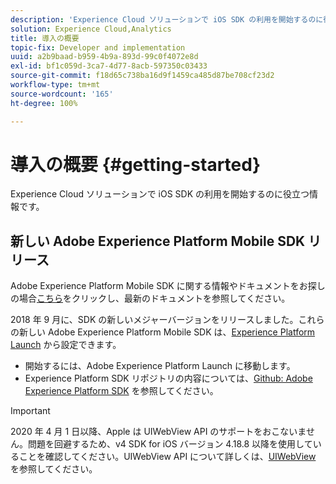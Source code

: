 ```yaml
---
description: 'Experience Cloud ソリューションで iOS SDK の利用を開始するのに役立つ情報です。 '
solution: Experience Cloud,Analytics
title: 導入の概要
topic-fix: Developer and implementation
uuid: a2b9baad-b959-4b9a-893d-99c0f4072e8d
exl-id: bf1c059d-3ca7-4d77-8acb-597350c03433
source-git-commit: f18d65c738ba16d9f1459ca485d87be708cf23d2
workflow-type: tm+mt
source-wordcount: '165'
ht-degree: 100%

---
```


# 導入の概要 {#getting-started}

Experience Cloud ソリューションで iOS SDK の利用を開始するのに役立つ情報です。

## 新しい Adobe Experience Platform Mobile SDK リリース

Adobe Experience Platform Mobile SDK に関する情報やドキュメントをお探しの場合[こちら](https://aep-sdks.gitbook.io/docs/)をクリックし、最新のドキュメントを参照してください。

2018 年 9 月に、SDK の新しいメジャーバージョンをリリースしました。これらの新しい Adobe Experience Platform Mobile SDK は、[Experience Platform Launch](https://www.adobe.com/jp/experience-platform/launch.html) から設定できます。

* 開始するには、Adobe Experience Platform Launch に移動します。
* Experience Platform SDK リポジトリの内容については、[Github: Adobe Experience Platform SDK](https://github.com/Adobe-Marketing-Cloud/acp-sdks) を参照してください。

>[!IMPORTANT]
>
>2020 年 4 月 1 日以降、Apple は UIWebView API のサポートをおこないません。問題を回避するため、v4 SDK for iOS バージョン 4.18.8 以降を使用していることを確認してください。UIWebView API について詳しくは、[UIWebView](https://developer.apple.com/documentation/uikit/uiwebview) を参照してください。
